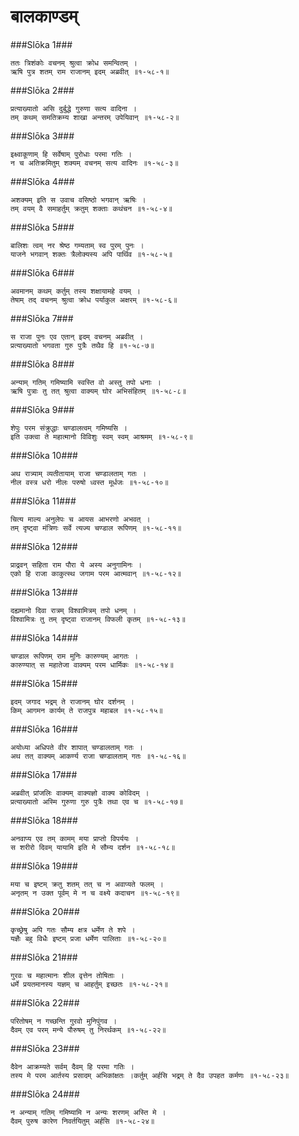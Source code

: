 बालकाण्डम्
===============================


###Slōka 1###


    ततः त्रिशंकोः वचनम् श्रुत्वा क्रोध समन्वितम् ।
    ऋषि पुत्र शतम् राम राजानम् इदम् अब्रवीत् ॥१-५८-१॥


###Slōka 2###


    प्रत्याख्यातो असि दुर्बुद्धे गुरुणा सत्य वादिना ।
    तम् कथम् समतिक्रम्य शाखा अन्तरम् उपेयिवान् ॥१-५८-२॥


###Slōka 3###


    इक्ष्वाकूणाम् हि सर्वेषाम् पुरोधाः परमा गतिः ।
    न च अतिक्रमितुम् शक्यम् वचनम् सत्य वादिनः ॥१-५८-३॥


###Slōka 4###


    अशक्यम् इति स उवाच वसिष्ठो भगवान् ऋषिः ।
    तम् वयम् वै समाहर्तुम् क्रतुम् शक्ताः कथंचन ॥१-५८-४॥


###Slōka 5###


    बालिशः त्वम् नर श्रेष्ठ गम्यताम् स्व पुरम् पुनः ।
    याजने भगवान् शक्तः त्रैलोक्यस्य अपि पार्थिव ॥१-५८-५॥


###Slōka 6###


    अवमानम् कथम् कर्तुम् तस्य शक्षायामहे वयम् ।
    तेषाम् तद् वचनम् श्रुत्वा क्रोध पर्याकुल अक्षरम् ॥१-५८-६॥


###Slōka 7###


    स राजा पुनः एव एतान् इदम् वचनम् अब्रवीत् ।
    प्रत्याख्यातो भगवता गुरु पुत्रैः तथैव हि ॥१-५८-७॥


###Slōka 8###


    अन्याम् गतिम् गमिष्यामि स्वस्ति वो अस्तु तपो धनाः ।
    ऋषि पुत्राः तु तत् श्रुत्वा वाक्यम् घोर अभिसंहितम् ॥१-५८-८॥


###Slōka 9###


    शेपुः परम संक्रुद्धाः चण्डालत्वम् गमिष्यसि ।
    इति उक्त्वा ते महात्मानो विविशुः स्वम् स्वम् आश्रमम् ॥१-५८-९॥


###Slōka 10###


    अथ रात्र्याम् व्यतीतायाम् राजा चण्डालताम् गतः ।
    नील वस्त्र धरो नीलः परुषो ध्वस्त मूर्धजः ॥१-५८-१०॥


###Slōka 11###


    चित्य माल्य अनुलेपः च आयस आभरणो अभवत् ।
    तम् दृष्ट्वा मंत्रिणः सर्वे त्यज्य चण्डाल रूपिणम् ॥१-५८-११॥


###Slōka 12###


    प्राद्रवन् सहिता राम पौरा ये अस्य अनुगामिनः ।
    एको हि राजा काकुत्स्थ जगाम परम आत्मवान् ॥१-५८-१२॥


###Slōka 13###


    दह्यमानो दिवा रात्रम् विश्वामित्रम् तपो धनम् ।
    विश्वामित्रः तु तम् दृष्ट्वा राजानम् विफली कृतम् ॥१-५८-१३॥


###Slōka 14###


    चण्डाल रूपिणम् राम मुनिः कारुण्यम् आगतः ।
    कारुण्यात् स महातेजा वाक्यम् परम धार्मिकः ॥१-५८-१४॥


###Slōka 15###


    इदम् जगाद भद्रम् ते राजानम् घोर दर्शनम् ।
    किम् आगमन कार्यम् ते राजपुत्र महाबल ॥१-५८-१५॥


###Slōka 16###


    अयोध्या अधिपते वीर शापात् चण्डालताम् गतः ।
    अथ तत् वाक्यम् आकर्ण्य राजा चण्डालताम् गतः ॥१-५८-१६॥


###Slōka 17###


    अब्रवीत् प्रांजलिः वाक्यम् वाक्यज्ञो वाक्य कोविदम् ।
    प्रत्याख्यातो अस्मि गुरुणा गुरु पुत्रैः तथा एव च ॥१-५८-१७॥


###Slōka 18###


    अनवाप्य एव तम् कामम् मया प्राप्तो विपर्ययः ।
    स शरीरो दिवम् यायामि इति मे सौम्य दर्शन ॥१-५८-१८॥


###Slōka 19###


    मया च इष्टम् क्रतु शतम् तत् च न अवाप्यते फलम् ।
    अनृतम् न उक्त पूर्वम् मे न च वक्ष्ये कदाचन ॥१-५८-१९॥


###Slōka 20###


    कृच्छ्रेषु अपि गतः सौम्य क्षत्र धर्मेण ते शपे ।
    यज्ञैः बहु विधैः इष्टम् प्रजा धर्मेण पालिताः ॥१-५८-२०॥


###Slōka 21###


    गुरवः च महात्मानः शील वृत्तेन तोषिताः ।
    धर्मे प्रयतमानस्य यज्ञम् च आहर्तुम् इच्छतः ॥१-५८-२१॥


###Slōka 22###


    परितोषम् न गच्छन्ति गुरवो मुनिपुंगव ।
    दैवम् एव परम् मन्ये पौरुषम् तु निरर्थकम् ॥१-५८-२२॥


###Slōka 23###


    दैवेन आक्रम्यते सर्वम् दैवम् हि परमा गतिः ।
    तस्य मे परम आर्तस्य प्रसादम् अभिकांक्षतः ।कर्तुम् अर्हसि भद्रम् ते दैव उपहत कर्मणः ॥१-५८-२३॥


###Slōka 24###


    न अन्याम् गतिम् गमिष्यामि न अन्यः शरणम् अस्ति मे ।
    दैवम् पुरुष कारेण निवर्तयितुम् अर्हसि ॥१-५८-२४॥


